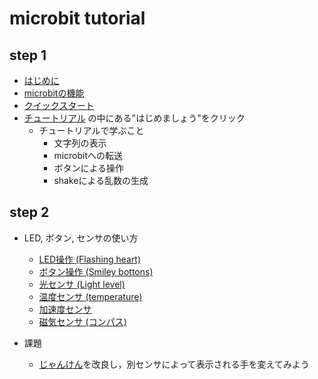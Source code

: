 # microbit tutorial

## step 1

- [はじめに](http://microbit.org/ja/guide/)
- [microbitの機能](http://microbit.org/ja/guide/features/)
- [クイックスタート](http://microbit.org/ja/guide/quick/)
- [チュートリアル](https://makecode.microbit.org/) の中にある"はじめましょう"をクリック
    - チュートリアルで学ぶこと
        - 文字列の表示
        - microbitへの転送
        - ボタンによる操作
        - shakeによる乱数の生成

## step 2

- LED, ボタン, センサの使い方
    - [LED操作 (Flashing heart)](https://makecode.microbit.org/projects/flashing-heart)
    - [ボタン操作 (Smiley bottons)](https://makecode.microbit.org/projects/smiley-buttons)
    - [光センサ (Light level)](https://makecode.microbit.org/reference/input/light-level)
    - [温度センサ (temperature)](https://makecode.microbit.org/reference/input/temperature)
    - [加速度センサ](https://makecode.microbit.org/reference/input/acceleration)
    - [磁気センサ (コンパス)](https://makecode.microbit.org/reference/input/compass-heading)

- 課題
    - [じゃんけん](https://makecode.microbit.org/projects/rock-paper-scissors/code)を改良し，別センサによって表示される手を変えてみよう
